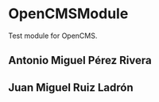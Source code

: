 # OpenCMSModule
Test module for OpenCMS.

## Antonio Miguel Pérez Rivera
## Juan Miguel Ruiz Ladrón

